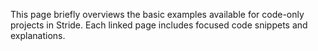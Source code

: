 This page briefly overviews the basic examples available for code-only projects in Stride. Each linked page includes focused code snippets and explanations.